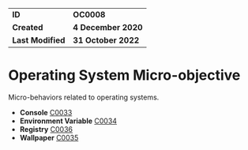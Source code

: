 <table>
<tr>
<td><b>ID</b></td>
<td><b>OC0008</b></td>
</tr>
<td><b>Created</b></td>
<td><b>4 December 2020</b></td>
</tr>
<tr>
<td><b>Last Modified</b></td>
<td><b>31 October 2022</b></td>
</tr>
</table>


# Operating System Micro-objective #
Micro-behaviors related to operating systems.

* **Console** [C0033](../operating-system/console.md)
* **Environment Variable** [C0034](../operating-system/environment-variable.md)
* **Registry** [C0036](../operating-system/registry.md)
* **Wallpaper** [C0035](../operating-system/wallpaper.md)